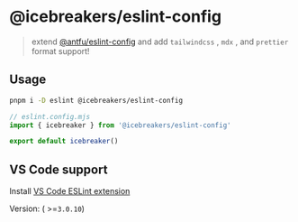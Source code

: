 # @icebreakers/eslint-config

> extend [@antfu/eslint-config](https://www.npmjs.com/package/@antfu/eslint-config) and add `tailwindcss` , `mdx` , and `prettier` format support!

## Usage

```bash
pnpm i -D eslint @icebreakers/eslint-config
```

```ts
// eslint.config.mjs
import { icebreaker } from '@icebreakers/eslint-config'

export default icebreaker()
```

## VS Code support

Install [VS Code ESLint extension](https://marketplace.visualstudio.com/items?itemName=dbaeumer.vscode-eslint)

Version: ( >=`3.0.10`)
